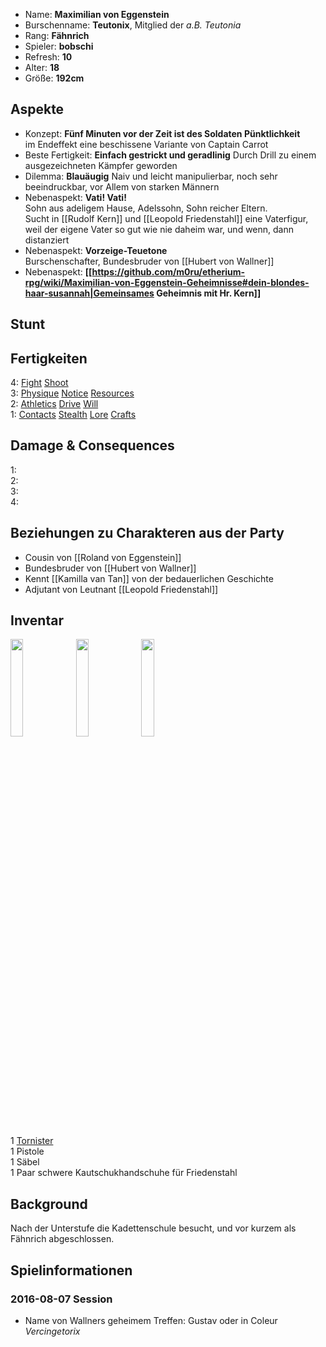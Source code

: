 * Name: **Maximilian von Eggenstein**
* Burschenname: **Teutonix**, Mitglied der *a.B. Teutonia*
* Rang: **Fähnrich**
* Spieler: **bobschi**
* Refresh: **10**
* Alter: **18**
* Größe: **192cm**

## Aspekte

* Konzept: **Fünf Minuten vor der Zeit ist des Soldaten Pünktlichkeit**  
im Endeffekt eine beschissene Variante von Captain Carrot
* Beste Fertigkeit: **Einfach gestrickt und geradlinig**
Durch Drill zu einem ausgezeichneten Kämpfer geworden
* Dilemma: **Blauäugig**
Naiv und leicht manipulierbar, noch sehr beeindruckbar, vor Allem von starken Männern
* Nebenaspekt: **Vati! Vati!**  
Sohn aus adeligem Hause, Adelssohn, Sohn reicher Eltern.  
Sucht in [[Rudolf Kern]] und [[Leopold Friedenstahl]] eine Vaterfigur, weil der eigene Vater so gut wie nie daheim war, und wenn, dann distanziert
* Nebenaspekt: **Vorzeige-Teuetone**  
Burschenschafter, Bundesbruder von [[Hubert von Wallner]]
* Nebenaspekt: **[[https://github.com/m0ru/etherium-rpg/wiki/Maximilian-von-Eggenstein-Geheimnisse#dein-blondes-haar-susannah|Gemeinsames Geheimnis mit Hr. Kern]]**

## Stunt

## Fertigkeiten


4: [Fight](http://fate-srd.com/fate-core/Fight) [Shoot](http://fate-srd.com/fate-core/Shoot)  
3: [Physique](http://fate-srd.com/fate-core/Physique) [Notice](http://fate-srd.com/fate-core/Notice) [Resources](http://fate-srd.com/fate-core/Resources)  
2: [Athletics](http://fate-srd.com/fate-core/Athletics) [Drive](http://fate-srd.com/fate-core/Drive) [Will](http://fate-srd.com/fate-core/Will)   
1: [Contacts](http://fate-srd.com/fate-core/Contacts) [Stealth](http://fate-srd.com/fate-core/Stealth) [Lore](http://fate-srd.com/fate-core/Lore) [Crafts](http://fate-srd.com/fate-core/Crafts)

## Damage & Consequences

1:  
2:  
3:   
4: 

## Beziehungen zu Charakteren aus der Party

* Cousin von [[Roland von Eggenstein]]
* Bundesbruder von [[Hubert von Wallner]]
* Kennt [[Kamilla van Tan]] von der bedauerlichen Geschichte
* Adjutant von Leutnant [[Leopold Friedenstahl]]

## Inventar

<img src="https://upload.wikimedia.org/wikipedia/commons/9/90/Jag_1915_bisspingen.jpg" width="20%" />
<img src="https://www.dorotheum.com/39H150504_139_83176_11/Bild/Säbel-für-Offiziere-der-k.-u.-k.-Kavallerie,.jpg" width="20%" />
<img src="https://upload.wikimedia.org/wikipedia/commons/c/c4/Steyr_Hahn_M1912.JPG" width="20%" />

1 [Tornister](https://de.wikipedia.org/wiki/Tornister)  
1 Pistole  
1 Säbel  
1 Paar schwere Kautschukhandschuhe für Friedenstahl

## Background

Nach der Unterstufe die Kadettenschule besucht, und vor kurzem als Fähnrich abgeschlossen.

## Spielinformationen

### 2016-08-07 Session

* Name von Wallners geheimem Treffen: Gustav oder in Coleur *Vercingetorix*